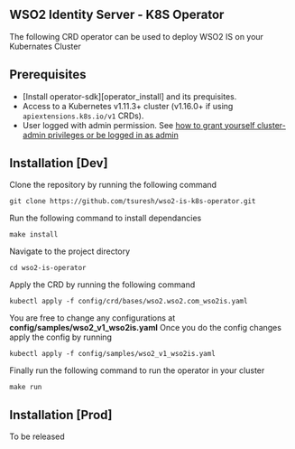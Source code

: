 ## WSO2 Identity Server - K8S Operator
The following CRD operator can be used to deploy WSO2 IS on your Kubernates Cluster 

## Prerequisites[](https://sdk.operatorframework.io/docs/building-operators/golang/tutorial/#prerequisites)

-   [Install operator-sdk][operator_install] and its prequisites.
-   Access to a Kubernetes v1.11.3+ cluster (v1.16.0+ if using  `apiextensions.k8s.io/v1`  CRDs).
-   User logged with admin permission. See  [how to grant yourself cluster-admin privileges or be logged in as admin](https://cloud.google.com/kubernetes-engine/docs/how-to/role-based-access-control#iam-rolebinding-bootstrap)

## Installation [Dev]

Clone the repository by running the following command 

    git clone https://github.com/tsuresh/wso2-is-k8s-operator.git

Run the following command to install dependancies 

    make install

Navigate to the project directory 

    cd wso2-is-operator

Apply the CRD by running the following command 

    kubectl apply -f config/crd/bases/wso2.wso2.com_wso2is.yaml

You are free to change any configurations at **config/samples/wso2_v1_wso2is.yaml**
Once you do the config changes apply the config by running

    kubectl apply -f config/samples/wso2_v1_wso2is.yaml
    
Finally run the following command to run the operator in your cluster 

    make run

## Installation [Prod]

To be released
